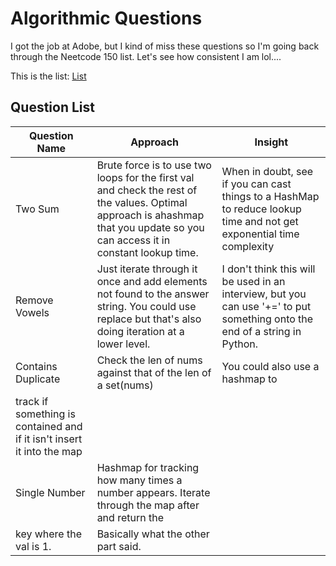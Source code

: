 # Algorithmic Questions

I got the job at Adobe, but I kind of miss these questions so I'm going back through the Neetcode 150 list. Let's see how consistent I am lol....

This is the list: [List](neetcode.io)


## Question List

| Question Name | Approach | Insight |
| ----------- | ----------- | -------------- |
| Two Sum | Brute force is to use two loops for the first val and check the rest of the values. Optimal approach is ahashmap that you update so you can access it in constant lookup time. | When in doubt, see if you can cast things to a HashMap to reduce lookup time and not get exponential time complexity |
 | Remove Vowels | Just iterate through it once and add elements not found to the answer string. You could use replace but that's also doing iteration at a lower level. | I don't think this will be used in an interview, but you can use '+=' to put something onto the end of a string in Python. |
 | Contains Duplicate | Check the len of nums against that of the len of a set(nums) | You could also use a hashmap to
 track if something is contained and if it isn't insert it into the map |
 | Single Number | Hashmap for tracking how many times a number appears. Iterate through the map after and return the
 key where the val is 1. | Basically what the other part said.  |


